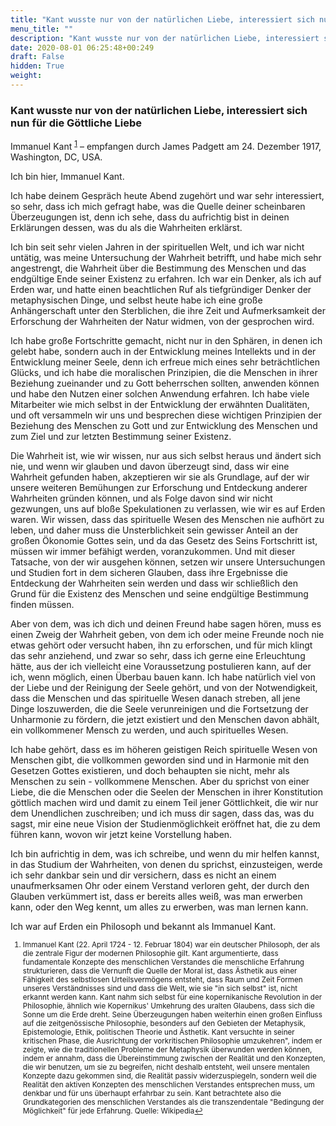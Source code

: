 ```yaml
---
title: "Kant wusste nur von der natürlichen Liebe, interessiert sich nun für die Göttliche Liebe"
menu_title: ""
description: "Kant wusste nur von der natürlichen Liebe, interessiert sich nun für die Göttliche Liebe"
date: 2020-08-01 06:25:48+00:249
draft: False
hidden: True
weight:
---
```

### Kant wusste nur von der natürlichen Liebe, interessiert sich nun für die Göttliche Liebe

Immanuel Kant <sup id="a1">[1](#f1)</sup> – empfangen durch James Padgett am 24. Dezember 1917, Washington, DC, USA.

Ich bin hier, Immanuel Kant.

Ich habe deinem Gespräch heute Abend zugehört und war sehr interessiert, so sehr, dass ich mich gefragt habe, was die Quelle deiner scheinbaren Überzeugungen ist, denn ich sehe, dass du aufrichtig bist in deinen Erklärungen dessen, was du als die Wahrheiten erklärst.

Ich bin seit sehr vielen Jahren in der spirituellen Welt, und ich war nicht untätig, was meine Untersuchung der Wahrheit betrifft, und habe mich sehr angestrengt, die Wahrheit über die Bestimmung des Menschen und das endgültige Ende seiner Existenz zu erfahren. Ich war ein Denker, als ich auf Erden war, und hatte einen beachtlichen Ruf als tiefgründiger Denker der metaphysischen Dinge, und selbst heute habe ich eine große Anhängerschaft unter den Sterblichen, die ihre Zeit und Aufmerksamkeit der Erforschung der Wahrheiten der Natur widmen, von der gesprochen wird.

Ich habe große Fortschritte gemacht, nicht nur in den Sphären, in denen ich gelebt habe, sondern auch in der Entwicklung meines Intellekts und in der Entwicklung meiner Seele, denn ich erfreue mich eines sehr beträchtlichen Glücks, und ich habe die moralischen Prinzipien, die die Menschen in ihrer Beziehung zueinander und zu Gott beherrschen sollten, anwenden können und habe den Nutzen einer solchen Anwendung erfahren. Ich habe viele Mitarbeiter wie mich selbst in der Entwicklung der erwähnten Dualitäten, und oft versammeln wir uns und besprechen diese wichtigen Prinzipien der Beziehung des Menschen zu Gott und zur Entwicklung des Menschen und zum Ziel und zur letzten Bestimmung seiner Existenz.

Die Wahrheit ist, wie wir wissen, nur aus sich selbst heraus und ändert sich nie, und wenn wir glauben und davon überzeugt sind, dass wir eine Wahrheit gefunden haben, akzeptieren wir sie als Grundlage, auf der wir unsere weiteren Bemühungen zur Erforschung und Entdeckung anderer Wahrheiten gründen können, und als Folge davon sind wir nicht gezwungen, uns auf bloße Spekulationen zu verlassen, wie wir es auf Erden waren. Wir wissen, dass das spirituelle Wesen des Menschen nie aufhört zu leben, und daher muss die Unsterblichkeit sein gewisser Anteil an der großen Ökonomie Gottes sein, und da das Gesetz des Seins Fortschritt ist, müssen wir immer befähigt werden, voranzukommen. Und mit dieser Tatsache, von der wir ausgehen können, setzen wir unsere Untersuchungen und Studien fort in dem sicheren Glauben, dass ihre Ergebnisse die Entdeckung der Wahrheiten sein werden und dass wir schließlich den Grund für die Existenz des Menschen und seine endgültige Bestimmung finden müssen.

Aber von dem, was ich dich und deinen Freund habe sagen hören, muss es einen Zweig der Wahrheit geben, von dem ich oder meine Freunde noch nie etwas gehört oder versucht haben, ihn zu erforschen, und für mich klingt das sehr anziehend, und zwar so sehr, dass ich gerne eine Erleuchtung hätte, aus der ich vielleicht eine Voraussetzung postulieren kann, auf der ich, wenn möglich, einen Überbau bauen kann. Ich habe natürlich viel von der Liebe und der Reinigung der Seele gehört, und von der Notwendigkeit, dass die Menschen und das spirituelle Wesen danach streben, all jene Dinge loszuwerden, die die Seele verunreinigen und die Fortsetzung der Unharmonie zu fördern, die jetzt existiert und den Menschen davon abhält, ein vollkommener Mensch zu werden, und auch spirituelles Wesen.

Ich habe gehört, dass es im höheren geistigen Reich spirituelle Wesen von Menschen gibt, die vollkommen geworden sind und in Harmonie mit den Gesetzen Gottes existieren, und doch behaupten sie nicht, mehr als Menschen zu sein - vollkommene Menschen. Aber du sprichst von einer Liebe, die die Menschen oder die Seelen der Menschen in ihrer Konstitution göttlich machen wird und damit zu einem Teil jener Göttlichkeit, die wir nur dem Unendlichen zuschreiben; und ich muss dir sagen, dass das, was du sagst, mir eine neue Vision der Studienmöglichkeit eröffnet hat, die zu dem führen kann, wovon wir jetzt keine Vorstellung haben.

Ich bin aufrichtig in dem, was ich schreibe, und wenn du mir helfen kannst, in das Studium der Wahrheiten, von denen du sprichst, einzusteigen, werde ich sehr dankbar sein und dir versichern, dass es nicht an einem unaufmerksamen Ohr oder einem Verstand verloren geht, der durch den Glauben verkümmert ist, dass er bereits alles weiß, was man erwerben kann, oder den Weg kennt, um alles zu erwerben, was man lernen kann.

Ich war auf Erden ein Philosoph und bekannt als Immanuel Kant.
<small>

1. <large id="f1"> Immanuel Kant (22. April 1724 - 12. Februar 1804) war ein deutscher Philosoph, der als die zentrale Figur der modernen Philosophie gilt. Kant argumentierte, dass fundamentale Konzepte des menschlichen Verstandes die menschliche Erfahrung strukturieren, dass die Vernunft die Quelle der Moral ist, dass Ästhetik aus einer Fähigkeit des selbstlosen Urteilsvermögens entsteht, dass Raum und Zeit Formen unseres Verständnisses sind und dass die Welt, wie sie "in sich selbst" ist, nicht erkannt werden kann. Kant nahm sich selbst für eine kopernikanische Revolution in der Philosophie, ähnlich wie Kopernikus' Umkehrung des uralten Glaubens, dass sich die Sonne um die Erde dreht. Seine Überzeugungen haben weiterhin einen großen Einfluss auf die zeitgenössische Philosophie, besonders auf den Gebieten der Metaphysik, Epistemologie, Ethik, politischen Theorie und Ästhetik. Kant versuchte in seiner kritischen Phase, die Ausrichtung der vorkritischen Philosophie umzukehren", indem er zeigte, wie die traditionellen Probleme der Metaphysik überwunden werden können, indem er annahm, dass die Übereinstimmung zwischen der Realität und den Konzepten, die wir benutzen, um sie zu begreifen, nicht deshalb entsteht, weil unsere mentalen Konzepte dazu gekommen sind, die Realität passiv widerzuspiegeln, sondern weil die Realität den aktiven Konzepten des menschlichen Verstandes entsprechen muss, um denkbar und für uns überhaupt erfahrbar zu sein. Kant betrachtete also die Grundkategorien des menschlichen Verstandes als die transzendentale "Bedingung der Möglichkeit" für jede Erfahrung. Quelle: Wikipedia[↩](#a1)
